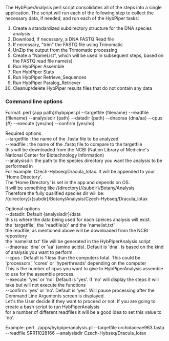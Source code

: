 The HybPiperAnalysis perl script consolidates all of the steps into a single application. The script will run each of the following step to collect the necessary data, if needed, and run each of the HybPiper tasks:

1) Create a standardized subdirectory structure for the DNA species analysis
2) Download, if necessary, a DNA FASTQ Read file
3) If necessary, "trim" the FASTQ file using Trimomatic
4) UnZip the output from the Trimomatic processing
5) Create a "NameList", which will be used in subsequent steps, based on the FASTQ read file name(s)
6) Run HybPiper Assemble
7) Run HybPiper Stats
8) Run HybPiper Retrieve_Sequences
9) Run HybPiper Paralog_Retriever
10) Cleanup/delete HybPiper results files that do not contain any data


### Command line options
Format: perl {app path}/hybpiper.pl --targetfile {filename} --readfile {filename} --analysisdir {path} --datadir {path} --dnaoraa {dna/aa} --cpus {#} --execute {yes/no} --confirm {yes/no}  

Required options  
  --targetfile : the name of the .fasta file to be analyzed   
  --readfile   : the name of the .fastq file to compare to the targetfile    
                 this will be downloaded from the NCBI (Nation Library of Medicine's National Center for Biotechnology Information)  
  --analysisdir: the path to the species directory you want the analysis to be performed in  
                 For example: Czech-Hybseq/Dracula_lotax.  It will be appended to your 'Home Directory'.  
                 The 'Home Directory' is set in the app and depends on OS.  
                 It will be something like /{directory}/{subdir}/Botany/Analysis  
                 Therefore the fully qualified species dir will be: /{directory}/{subdir}/Botany/Analysis/Czech-Hybseq/Dracula_lotax   

Optional options  
  --datadir: Default {analysisdir}/data  
             this is where the data being used for each speices analysis will exist.  
             the 'targetfile', the 'readfile(s)' and the 'namelist.txt'  
             the readfile, as mentioned above will be downloaded from the NCBI repostiory  
             the 'namelist.txt' file will be generated in the HybPiperAnalysis script  
  --dnaoraa: 'dna' or 'aa' (amino acids). Default is 'dna'. Is based on the kind of analysis you want to perform.  
  --cpus   : Default is 1 less than the computers total.  This could be 'processors', 'cores' or 'hyperthreads' depending on the computer  
             This is the number of cpus you want to give to HybPiperAnalysis assemble to use for the assemble process.  
  --execute: 'yes' or 'no'. Default is 'yes'. If 'no' will display the steps it will take but will not execute the functions  
  --confirm: 'yes' or 'no'. Default is 'yes'.  Will pause processing after the Command Line Arguments screen is displayed.  
             Let's the User decide if they want to proceed or not.  If you are going to create a bash script to run HybPiperAnalysis  
             for a number of different readfiles it will be a good idea to set this value to 'no'.  

Example: perl ../apps/hybpiperanalysis.pl --targetfile orchidaceae963.fasta --readfile SRR11028166 --analysisdir Czech-Hybseq/Dracula_lotax  

